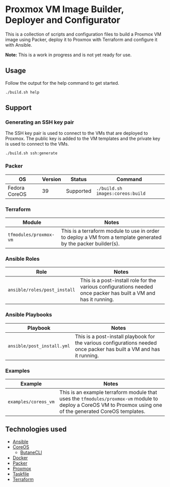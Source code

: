 # Proxmox VM Image Builder, Deployer and Configurator

This is a collection of scripts and configuration files to build a Proxmox VM image using Packer, deploy it to Proxmox with Terraform and configure it with Ansible.

**Note:** This is a work in progress and is not yet ready for use.

## Usage

Follow the output for the help command to get started.

```shell
./build.sh help
```

## Support

### Generating an SSH key pair

The SSH key pair is used to connect to the VMs that are deployed to Proxmox. The public key is added to the VM templates and the private key is used to connect to the VMs.

```shell
./build.sh ssh:generate
```

### Packer
| OS            | Version | Status    | Command                          |
|---------------|---------|-----------|----------------------------------|
| Fedora CoreOS | 39      | Supported | `./build.sh images:coreos:build` |


### Terraform
| Module                 | Notes                                                                                                         |
|------------------------|---------------------------------------------------------------------------------------------------------------|
| `tfmodules/proxmox-vm` | This is a terraform module to use in order to deploy a VM from a template generated by the packer builder(s). |


### Ansible Roles
| Role                         | Notes                                                                                                            |
|------------------------------|------------------------------------------------------------------------------------------------------------------|
| `ansible/roles/post_install` | This is a post-install role for the various configurations needed once packer has built a VM and has it running. |


### Ansible Playbooks
| Playbook                     | Notes                                                                                                                |
|------------------------------|----------------------------------------------------------------------------------------------------------------------|
| `ansible/post_install.yml`   | This is a post-install playbook for the various configurations needed once packer has built a VM and has it running. |


### Examples
| Example              | Notes                                                                                                                                                         |
|----------------------|---------------------------------------------------------------------------------------------------------------------------------------------------------------|
| `examples/coreos_vm` | This is an example terraform module that uses the `tfmodules/proxmox-vm` module to deploy a CoreOS VM to Proxmox using one of the generated CoreOS templates. |


## Technologies used
* [Ansible](https://github.com/ansible/ansible)
* [CoreOS](https://fedoraproject.org/coreos/)
  * [ButaneCLI](https://github.com/coreos/butane/tree/main)
* [Docker](https://www.docker.com/)
* [Packer](https://github.com/hashicorp/packer)
* [Proxmox](https://www.proxmox.com/)
* [Taskfile](https://github.com/go-task/tasks)
* [Terraform](https://github.com/hashicorp/terraform)
